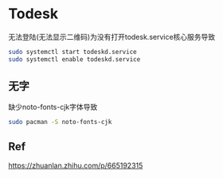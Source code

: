 # Todesk

无法登陆(无法显示二维码)为没有打开todesk.service核心服务导致

```bash
sudo systemctl start todeskd.service
sudo systemctl enable todeskd.service
```

## 无字

缺少noto-fonts-cjk字体导致

```bash
sudo pacman -S noto-fonts-cjk
```

## Ref
https://zhuanlan.zhihu.com/p/665192315
